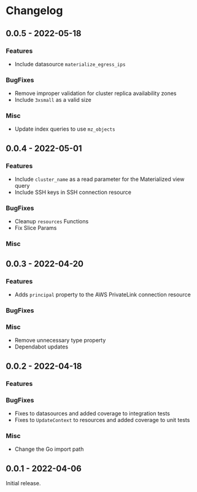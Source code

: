 # Changelog

## 0.0.5 - 2022-05-18

### Features

* Include datasource `materialize_egress_ips`

### BugFixes

* Remove improper validation for cluster replica availability zones
* Include `3xsmall` as a valid size

### Misc

* Update index queries to use `mz_objects`

## 0.0.4 - 2022-05-01

### Features

* Include `cluster_name` as a read parameter for the Materialized view query
* Include SSH keys in SSH connection resource

### BugFixes

* Cleanup `resources` Functions
* Fix Slice Params

### Misc

## 0.0.3 - 2022-04-20

### Features

* Adds `principal` property to the AWS PrivateLink connection resource

### BugFixes

### Misc

* Remove unnecessary type property
* Dependabot updates

## 0.0.2 - 2022-04-18

### Features

### BugFixes
* Fixes to datasources and added coverage to integration tests
* Fixes to `UpdateContext` to resources and added coverage to unit tests

### Misc
* Change the Go import path

## 0.0.1 - 2022-04-06

Initial release.

